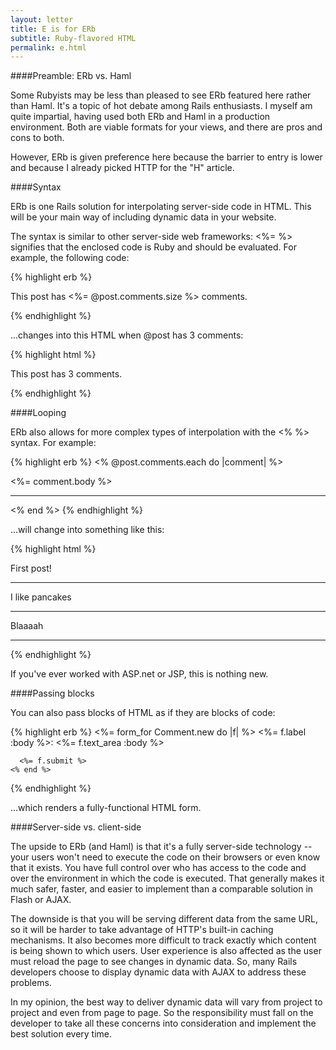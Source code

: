 ```yaml
---
layout: letter
title: E is for ERb
subtitle: Ruby-flavored HTML
permalink: e.html
---
```


####Preamble: ERb vs. Haml

Some Rubyists may be less than pleased to see ERb featured here rather than Haml. It's a topic of hot debate among Rails enthusiasts. I myself am quite impartial, having used both ERb and Haml in a production environment. Both are viable formats for your views, and there are pros and cons to both.

However, ERb is given preference here because the barrier to entry is lower and because I already picked HTTP for the "H" article.

####Syntax

ERb is one Rails solution for interpolating server-side code in HTML. This will be your main way of including dynamic data in your website.

The syntax is similar to other server-side web frameworks: <%= %> signifies that the enclosed code is Ruby and should be evaluated. For example, the following code:

{% highlight erb %}
    <p>This post has <%= @post.comments.size %> comments.</p>
{% endhighlight %}

...changes into this HTML when @post has 3 comments:

{% highlight html %}
    <p>This post has 3 comments.</p>
{% endhighlight %}

####Looping

ERb also allows for more complex types of interpolation with the <% %> syntax. For example:

{% highlight erb %}
    <% @post.comments.each do |comment| %>
      <p><%= comment.body %></p>
      <hr />
    <% end %>
{% endhighlight %}

...will change into something like this:

{% highlight html %}
      <p>First post!</p>
      <hr />
      <p>I like pancakes</p>
      <hr />
      <p>Blaaaah</p>
      <hr />
{% endhighlight %}

If you've ever worked with ASP.net or JSP, this is nothing new.

####Passing blocks

You can also pass blocks of HTML as if they are blocks of code:

{% highlight erb %}
    <%= form_for Comment.new do |f| %>
      <%= f.label :body %>:
      <%= f.text_area :body %>

      <%= f.submit %>
    <% end %>
{% endhighlight %}

...which renders a fully-functional HTML form.

####Server-side vs. client-side

The upside to ERb (and Haml) is that it's a fully server-side technology -- your users won't need to execute the code on their browsers or even know that it exists. You have full control over who has access to the code and over the environment in which the code is executed. That generally makes it much safer, faster, and easier to implement than a comparable solution in Flash or AJAX.

The downside is that you will be serving different data from the same URL, so it will be harder to take advantage of HTTP's built-in caching mechanisms. It also becomes more difficult to track exactly which content is being shown to which users. User experience is also affected as the user must reload the page to see changes in dynamic data. So, many Rails developers choose to display dynamic data with AJAX to address these problems.

In my opinion, the best way to deliver dynamic data will vary from project to project and even from page to page. So the responsibility must fall on the developer to take all these concerns into consideration and implement the best solution every time.
